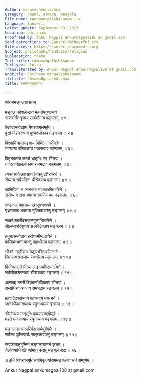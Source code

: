 ```yaml
---
Author: varavaramunisvAmi
Category: raama, stotra, mangala
File name: rAmamangalAshAsanam.itx
Language: Sanskrit
Latest update: September 28, 2013
Location: doc_raama
Proofread by: Ankur Nagpal ankurnagpal108 at gmail.com
Send corrections to: Sanskrit@cheerful.com
Site access: https://sanskritdocuments.org
Subject: philosophy/hinduism/religion
Sublocation: raama
Text title: rAmamaNgalAshAsanam
Texttype: stotra
Transliterated by: Ankur Nagpal ankurnagpal108 at gmail.com
engtitle: Shrirama mangalashasanam
itxtitle: rAmamaNgalashAsanam
title: राममण्गलशासनम्

---
```

  
 श्रीराममङ्गलशासनम्   
  
मङ्गलं कौशलेन्द्राय महनीयगुणाब्धये ।  
चक्रवर्तितनूजाय सार्वभौमाय मङ्गलम् ॥ १॥  
  
वेदवेदान्तवेद्याय मेघश्यामलमूर्तये ।  
पुंसां मोहनरूपाय पुण्यश्लोकाय मङ्गलम् ॥ २॥  
  
विश्वामित्रान्तरङ्गाय मिथिलानगरीपतेः ।  
भाग्यानां परिपाकाय भव्यरूपाय मङ्गलम् ॥ ३॥  
  
पितृभक्ताय सततं भ्रातृभिः सह सीतया ।  
नन्दिताखिललोकाय रामभद्राय मङ्गलम् ॥ ४॥  
  
त्यक्तसाकेतवासाय चित्रकूटविहारिणे ।  
सेव्याय सर्वयमिनां धीरोदयाय मङ्गलम् ॥ ५॥  
  
सौमित्रिणा च जानक्या चापबाणसिधारिणे ।  
संसेव्याय सदा भक्त्या स्वामिने मम मङ्गलम् ॥ ६॥  
  
दण्डकारायवासाय खरदूषणशत्रवे ।  
गृध्रराजाय भक्ताय मुक्तिदायास्तु मङ्गलम् ॥ ७॥  
  
सादरं शबरीदत्तफलमूलाभिलाषिणे ।  
सौलभ्यपरिपूर्णाय सत्त्वोद्रिक्ताय मङ्गलम् ॥ ८॥  
  
हनुमत्समवेताय हरीशाभीष्टदायिने ।  
बालिप्रमथानायास्तु महाधीराय मङ्गलम् ॥ ९॥  
  
श्रीमते रघुवीराय सेतूल्लङ्घितसिन्धवे ।  
जितराक्षसराजाय रणधीराय मङ्गलम् ॥ १०॥  
  
विभीषणकृते प्रीत्या लङ्काभीष्टप्रदायिने ।  
सर्वलोकशरण्याय श्रीराघवाय मङ्गलम् ॥ ११॥  
  
आसाद्य नगरीं दिव्यामभिषिक्ताय सीतया ।  
राजाधिराजराजाय रामभद्राय मङ्गलम् ॥ १२॥  
  
ब्रह्मादिदेवसेव्याय ब्रह्मण्याय महात्मने ।  
जानकीप्राणनाथाय रघुनाथाय मङ्गलम् ॥ १३॥  
  
श्रीसौम्यजामातृमुनेः कृपयास्मानुपेयुषे ।  
महते मम नाथाय रघुनाथाय मङ्गलम् ॥ १४॥  
  
मङ्गलाशासनपरिर्मदाचार्यपुरोगमैः ।  
सर्वैश्च पूर्वैराचार्यः सत्कृतायास्तु मङ्गलम् ॥ १५॥  
  
रम्यजामातृमुनिना मङ्गलाशासनं कृतम् ।  
त्रैलोक्याधिपतिः श्रीमान् करोतु मङ्गलं सदा ॥ १६॥  
  
॥ इति श्रीवरवरमुनिस्वामिकृतश्रीराममङ्गलाशासनं सम्पूर्णम् ॥   
  
  
  
Ankur Nagpal ankurnagpal108 at gmail.com  
  
